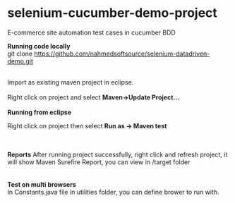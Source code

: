 # selenium-cucumber-demo-project
E-commerce site automation test cases in cucumber BDD

<b>Running code locally</b><br>
git clone https://github.com/nahmedsoftsource/selenium-datadriven-demo.git

<br>
Import as existing maven project in eclipse. 
<br>
<br>
Right click on project  and select <b>Maven->Update Project...</b>

<br>
<br>
<b>Running from eclipse</b>
<br>

Right click on project then select <b>Run as -> Maven test</b> 

<br>
<br>
<b>Reports</b>
After running project successfully, right click and refresh project, it will show Maven Surefire Report, you can view in /target folder
<br>


<br>
<br>
<b>Test on multi browsers </b>
<br>
In Constants.java file in utilities folder, you can define brower to run with.


